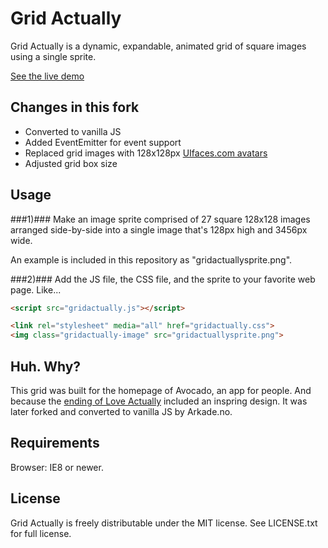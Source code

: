 # Grid Actually

Grid Actually is a dynamic, expandable, animated grid of square images using a single sprite.

[See the live demo](http://arkadeno.github.io/GridActually-vanilla/gridactuallytest.html)

## Changes in this fork
- Converted to vanilla JS
- Added EventEmitter for event support
- Replaced grid images with 128x128px [UIfaces.com avatars](https://github.com/SahAssar/UIfaces)
- Adjusted grid box size

## Usage
###1)###
Make an image sprite comprised of 27 square 128x128 images arranged side-by-side into a single image that's 128px high and 3456px wide.

An example is included in this repository as "gridactuallysprite.png".

###2)###
Add the JS file, the CSS file, and the sprite to your favorite web page. Like...

```html
<script src="gridactually.js"></script>

<link rel="stylesheet" media="all" href="gridactually.css">
<img class="gridactually-image" src="gridactuallysprite.png">
```
## Huh. Why?
This grid was built for the homepage of Avocado, an app for people. And because the [ending of Love Actually](http://www.youtube.com/watch?v=iEQPXDGRaEk&t=2m37s) included an inspring design.
It was later forked and converted to vanilla JS by Arkade.no.

## Requirements
Browser: IE8 or newer.

## License
Grid Actually is freely distributable under the MIT license. See LICENSE.txt for full license.

